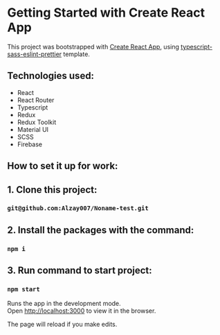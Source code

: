 # Getting Started with Create React App

This project was bootstrapped with [Create React App](https://github.com/facebook/create-react-app), using [typescript-sass-eslint-prettier](https://github.com/cufarvid/cra-templates) template.

## Technologies used:

- React
- React Router
- Typescript
- Redux
- Redux Toolkit
- Material UI
- SCSS
- Firebase

## How to set it up for work:

## 1. Clone this project:

### `git@github.com:Alzay007/Noname-test.git`

## 2. Install the packages with the command:

### `npm i`

## 3. Run command to start project:

### `npm start`

Runs the app in the development mode.\
Open [http://localhost:3000](http://localhost:3000) to view it in the browser.

The page will reload if you make edits.